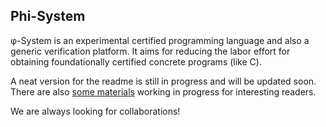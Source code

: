 Phi-System
--------------

φ-System is an experimental certified programming language and also a generic verification platform.
It aims for reducing the labor effort for obtaining foundationally certified concrete programs (like C).

A neat version for the readme is still in progress and will be updated soon. There are also [some materials](https://drive.google.com/drive/folders/1ABUWcxoQK2h7hF9MXRD1NbJ6jU7wDS-4?usp=sharing) working in progress for interesting readers.

We are always looking for collaborations!

<!-- 
As a quickview to our language:


writing **foundationally certified**, **high-performant** 

It allows,
1. specifying programs on abstract models, like sets, partial maps, or any algebras defined by users;
2. generating concret imperative programs in C lang (or other langs like Solidity which we plan to support);
3. foundationally certifying the functional correctness of the generated programs.



**foundationally** certified concret imperative programs (like C, Solidity) with high degree of automation for reasoning.

It aims for three goals: 1. foundational verification of minimal trust base, 2. 

reducing the effort of verifying concrete imperative programs (like C & Solidity), and, as a programming language producing certified programs which can be compiled to high-performant targets like C, Solidity or LLVM.

The verification is based on Isabelle and the language is embedded in Isabelle/Isar, enabling users to write and/or verify programs in Isar, enjoying all proof facilities of Isabelle including the famous automated proof search tool Sledgehammer.

The certification of the generated programs is down to the semantics of the target language (e.g. Solidity or LLVM). The semantics of the languages are formalized on an extensible and modular semantics framework.
Formalizations of new languages can reuse the existing common semantic modules and add their own specific features.

The verification and the certified programming is lifted by data refinement onto an abstract domain. Therefore even when the certification is down to concrete semantics of low-level languages, the verification and the programming are always stay in abstraction and able to focus on the algorithm itself.

Expressiveness: higher-order sequential and predicative separation logic combined with hybrid logic for the data refinement, terminable state monad for semantic formalization. Nontermination (coinductive-based like iTree) and coarse-grand concurrency are left for the future. The current aim of the project is to facilate and simplify formal verification in industrial scenario particularly smart contract.

**The development is still in progress and the system is not ready for any use.**
We release the current development as a preview and look for cooperators and contributors.

## Install \& Configuration

The current version works on Isabelle-2022. Please download it from [here](https://isabelle.in.tum.de/).

1. Some additional symbols are required. Please copy lines in file [symbols](https://github.com/xqyww123/phi-system/blob/master/symbols) into your Isabelle symbol file `$HOME/.isabelle/Isabelle2022/etc/symbols`.

2. You maybe need to install a specific font [PhiSymbols](https://github.com/xqyww123/phi-system/tree/master/fonts/PhiSymbols.otf) given in the font directory which defines glyphs of symbols we used in Isabelle.

3. Goto the root directory of φ-System. Execute,
```
isabelle components -u .
```
to add φ-System into components of Isabelle.

4. Now you can build the desired session by command, like,
```
isabelle build Phi_Semantics
```

For semantics of machine integers, we rely on the Word-Lib given by [seL4](https://github.com/seL4/l4v) project and you need to install it from their repo.

## Examples

Here is a very simple example giving a verified fibonacci function. After the retrun statement and the end of the function body, it generates two proof obligations which are proven by Sledgehammer automatically.

<img src="https://xqyww123.github.io/phi-system/fib.gif" width="500">

The complete verification:

<img src="https://xqyww123.github.io/phi-system/fib.png" width="500">

### More examples

- Several small examples are given [here](https://xqyww123.github.io/phi-system/Unsorted/Phi_Test/PhiTest_Arithmetic.html).
- A medium verification example is the unfinished [Uniswap v3 verification](https://github.com/xqyww123/Uniswap_v).

## Contributions

Contributions are highly welcomed. Please contact us if you are interested in no matter if you are professional in Isabelle or theorem proving.

Any contributor must agree with releasing their contributions in LGPL-v3.0.

## State of the Development

- Kernel Calculus of Programming: done.
- Semantic Framework: may need further improvement.
- Specification Framework:
    - Fictional Separation Logic: under improvement
- Language Features:
    - Variable, local value, breakable branch & loop, return, arithmetics: done.
    - Memories (OO model, C model): WIP.
    - Blockchain-related: WIP

-->
